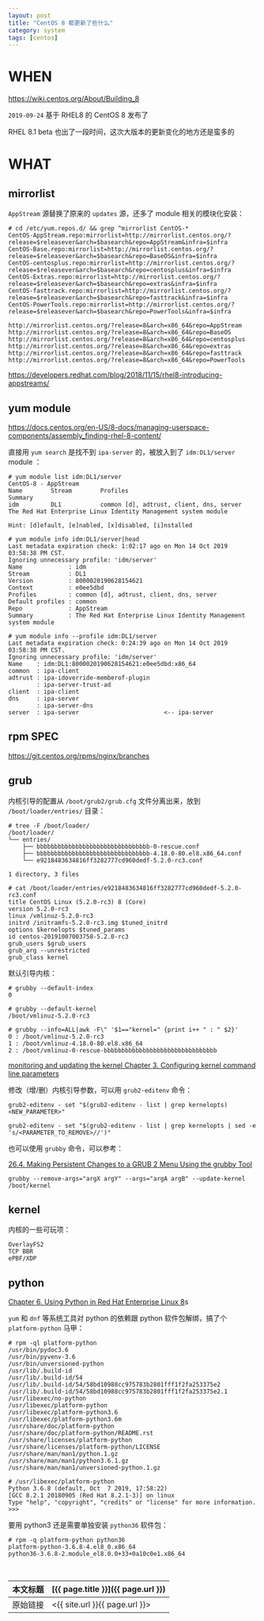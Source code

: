```yaml
---
layout: post
title: "CentOS 8 都更新了些什么"
category: system
tags: [centos]
---
```


# WHEN

<https://wiki.centos.org/About/Building_8>

`2019-09-24` 基于 RHEL8 的 CentOS 8 发布了

RHEL 8.1 beta 也出了一段时间，这次大版本的更新变化的地方还是蛮多的

# WHAT

## mirrorlist

`AppStream` 源替换了原来的 `updates` 源，还多了 module 相关的模块化安装：

    # cd /etc/yum.repos.d/ && grep ^mirrorlist CentOS-*
    CentOS-AppStream.repo:mirrorlist=http://mirrorlist.centos.org/?release=$releasever&arch=$basearch&repo=AppStream&infra=$infra
    CentOS-Base.repo:mirrorlist=http://mirrorlist.centos.org/?release=$releasever&arch=$basearch&repo=BaseOS&infra=$infra
    CentOS-centosplus.repo:mirrorlist=http://mirrorlist.centos.org/?release=$releasever&arch=$basearch&repo=centosplus&infra=$infra
    CentOS-Extras.repo:mirrorlist=http://mirrorlist.centos.org/?release=$releasever&arch=$basearch&repo=extras&infra=$infra
    CentOS-fasttrack.repo:mirrorlist=http://mirrorlist.centos.org/?release=$releasever&arch=$basearch&repo=fasttrack&infra=$infra
    CentOS-PowerTools.repo:mirrorlist=http://mirrorlist.centos.org/?release=$releasever&arch=$basearch&repo=PowerTools&infra=$infra

    http://mirrorlist.centos.org/?release=8&arch=x86_64&repo=AppStream
    http://mirrorlist.centos.org/?release=8&arch=x86_64&repo=BaseOS
    http://mirrorlist.centos.org/?release=8&arch=x86_64&repo=centosplus
    http://mirrorlist.centos.org/?release=8&arch=x86_64&repo=extras
    http://mirrorlist.centos.org/?release=8&arch=x86_64&repo=fasttrack
    http://mirrorlist.centos.org/?release=8&arch=x86_64&repo=PowerTools

<https://developers.redhat.com/blog/2018/11/15/rhel8-introducing-appstreams/>

## yum module

<https://docs.centos.org/en-US/8-docs/managing-userspace-components/assembly_finding-rhel-8-content/>

直接用 `yum search` 是找不到 `ipa-server` 的，被放入到了 `idm:DL1/server` module ：

    # yum module list idm:DL1/server
    CentOS-8 - AppStream
    Name        Stream        Profiles                                       Summary
    idm         DL1           common [d], adtrust, client, dns, server       The Red Hat Enterprise Linux Identity Management system module

    Hint: [d]efault, [e]nabled, [x]disabled, [i]nstalled

    # yum module info idm:DL1/server|head
    Last metadata expiration check: 1:02:17 ago on Mon 14 Oct 2019 03:58:38 PM CST.
    Ignoring unnecessary profile: 'idm/server'
    Name             : idm
    Stream           : DL1
    Version          : 8000020190628154621
    Context          : e0ee5dbd
    Profiles         : common [d], adtrust, client, dns, server
    Default profiles : common
    Repo             : AppStream
    Summary          : The Red Hat Enterprise Linux Identity Management system module

    # yum module info --profile idm:DL1/server
    Last metadata expiration check: 0:24:39 ago on Mon 14 Oct 2019 03:58:38 PM CST.
    Ignoring unnecessary profile: 'idm/server'
    Name    : idm:DL1:8000020190628154621:e0ee5dbd:x86_64
    common  : ipa-client
    adtrust : ipa-idoverride-memberof-plugin
            : ipa-server-trust-ad
    client  : ipa-client
    dns     : ipa-server
            : ipa-server-dns
    server  : ipa-server                        <-- ipa-server

## rpm SPEC

<https://git.centos.org/rpms/nginx/branches>

## grub

内核引导的配置从 `/boot/grub2/grub.cfg` 文件分离出来，放到 `/boot/loader/entries/` 目录：

    # tree -F /boot/loader/
    /boot/loader/
    └── entries/
        ├── bbbbbbbbbbbbbbbbbbbbbbbbbbbbbbbb-0-rescue.conf
        ├── bbbbbbbbbbbbbbbbbbbbbbbbbbbbbbbb-4.18.0-80.el8.x86_64.conf
        └── e9218483634816ff3282777cd960dedf-5.2.0-rc3.conf

    1 directory, 3 files

    # cat /boot/loader/entries/e9218483634816ff3282777cd960dedf-5.2.0-rc3.conf
    title CentOS Linux (5.2.0-rc3) 8 (Core)
    version 5.2.0-rc3
    linux /vmlinuz-5.2.0-rc3
    initrd /initramfs-5.2.0-rc3.img $tuned_initrd
    options $kernelopts $tuned_params
    id centos-20191007003758-5.2.0-rc3
    grub_users $grub_users
    grub_arg --unrestricted
    grub_class kernel

默认引导内核：

    # grubby --default-index
    0

    # grubby --default-kernel
    /boot/vmlinuz-5.2.0-rc3

    # grubby --info=ALL|awk -F\" '$1=="kernel=" {print i++ " : " $2}'
    0 : /boot/vmlinuz-5.2.0-rc3
    1 : /boot/vmlinuz-4.18.0-80.el8.x86_64
    2 : /boot/vmlinuz-0-rescue-bbbbbbbbbbbbbbbbbbbbbbbbbbbbbbbb

[monitoring and updating the kernel Chapter 3. Configuring kernel command line parameters](https://access.redhat.com/documentation/en-us/red_hat_enterprise_linux/8/html/managing_monitoring_and_updating_the_kernel/configuring-kernel-command-line-parameters_managing-monitoring-and-updating-the-kernel#what-are-boot-entries_configuring-kernel-command-line-parameters)

修改（增/删）内核引导参数，可以用 `grub2-editenv` 命令：

    grub2-editenv - set "$(grub2-editenv - list | grep kernelopts) <NEW_PARAMETER>"

    grub2-editenv - set "$(grub2-editenv - list | grep kernelopts | sed -e 's/<PARAMETER_TO_REMOVE>//')"

也可以使用 `grubby` 命令，可以参考：

[26.4. Making Persistent Changes to a GRUB 2 Menu Using the grubby Tool](https://access.redhat.com/documentation/en-us/red_hat_enterprise_linux/7/html/system_administrators_guide/sec-making_persistent_changes_to_a_grub_2_menu_using_the_grubby_tool)

    grubby --remove-args="argX argY" --args="argA argB" --update-kernel /boot/kernel

## kernel

内核的一些可玩项：

    OverlayFS2
    TCP BBR
    ePBF/XDP

## python

[Chapter 6. Using Python in Red Hat Enterprise Linux 8](https://access.redhat.com/documentation/en-us/red_hat_enterprise_linux/8/html/configuring_basic_system_settings/using-python3_configuring-basic-system-setting)s

`yum` 和 `dnf` 等系统工具对 python 的依赖跟 python 软件包解绑，搞了个 `platform-python` 马甲：

    # rpm -ql platform-python
    /usr/bin/pydoc3.6
    /usr/bin/pyvenv-3.6
    /usr/bin/unversioned-python
    /usr/lib/.build-id
    /usr/lib/.build-id/54
    /usr/lib/.build-id/54/58bd10988cc975783b2801fff1f2fa253375e2
    /usr/lib/.build-id/54/58bd10988cc975783b2801fff1f2fa253375e2.1
    /usr/libexec/no-python
    /usr/libexec/platform-python
    /usr/libexec/platform-python3.6
    /usr/libexec/platform-python3.6m
    /usr/share/doc/platform-python
    /usr/share/doc/platform-python/README.rst
    /usr/share/licenses/platform-python
    /usr/share/licenses/platform-python/LICENSE
    /usr/share/man/man1/python.1.gz
    /usr/share/man/man1/python3.6.1.gz
    /usr/share/man/man1/unversioned-python.1.gz

    # /usr/libexec/platform-python
    Python 3.6.8 (default, Oct  7 2019, 17:58:22)
    [GCC 8.2.1 20180905 (Red Hat 8.2.1-3)] on linux
    Type "help", "copyright", "credits" or "license" for more information.
    >>>

要用 python3 还是需要单独安装 `python36` 软件包：

    # rpm -q platform-python python36
    platform-python-3.6.8-4.el8_0.x86_64
    python36-3.6.8-2.module_el8.0.0+33+0a10c0e1.x86_64


<br/>

本文标题 | [{{ page.title }}]({{ page.url }})
-------- |:--------
原始链接 | <{{ site.url }}{{ page.url }}>
